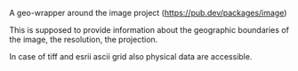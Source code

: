 A geo-wrapper around the image project (https://pub.dev/packages/image)

This is supposed to provide information about the geographic boundaries of the image, the resolution, the projection.

In case of tiff and esrii ascii grid also physical data are accessible.

